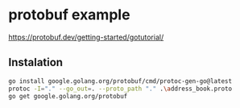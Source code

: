 # protobuf example

https://protobuf.dev/getting-started/gotutorial/

## Instalation

```bash
go install google.golang.org/protobuf/cmd/protoc-gen-go@latest
protoc -I="." --go_out=. --proto_path "." .\address_book.proto
go get google.golang.org/protobuf
```